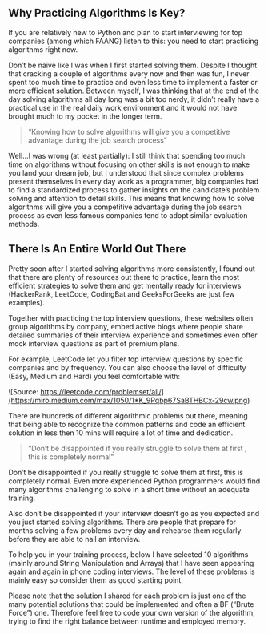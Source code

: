 ## Why Practicing Algorithms Is Key?
If you are relatively new to Python and plan to start interviewing for top companies (among which FAANG) listen to this: you need to start practicing algorithms right now.

Don’t be naive like I was when I first started solving them. Despite I thought that cracking a couple of algorithms every now and then was fun, I never spent too much time to practice and even less time to implement a faster or more efficient solution. Between myself, I was thinking that at the end of the day solving algorithms all day long was a bit too nerdy, it didn’t really have a practical use in the real daily work environment and it would not have brought much to my pocket in the longer term.

> “Knowing how to solve algorithms will give you a competitive advantage during the job search process”

Well…I was wrong (at least partially): I still think that spending too much time on algorithms without focusing on other skills is not enough to make you land your dream job, but I understood that since complex problems present themselves in every day work as a programmer, big companies had to find a standardized process to gather insights on the candidate’s problem solving and attention to detail skills. This means that knowing how to solve algorithms will give you a competitive advantage during the job search process as even less famous companies tend to adopt similar evaluation methods.

## There Is An Entire World Out There
Pretty soon after I started solving algorithms more consistently, I found out that there are plenty of resources out there to practice, learn the most efficient strategies to solve them and get mentally ready for interviews (HackerRank, LeetCode, CodingBat and GeeksForGeeks are just few examples).

Together with practicing the top interview questions, these websites often group algorithms by company, embed active blogs where people share detailed summaries of their interview experience and sometimes even offer mock interview questions as part of premium plans.

For example, LeetCode let you filter top interview questions by specific companies and by frequency. You can also choose the level of difficulty (Easy, Medium and Hard) you feel comfortable with:

![Source: https://leetcode.com/problemset/all/](https://miro.medium.com/max/1050/1*K_9Pqbp67SaBTHBCx-29cw.png)


There are hundreds of different algorithmic problems out there, meaning that being able to recognize the common patterns and code an efficient solution in less then 10 mins will require a lot of time and dedication.

> “Don’t be disappointed if you really struggle to solve them at first , this is completely normal”

Don’t be disappointed if you really struggle to solve them at first, this is completely normal. Even more experienced Python programmers would find many algorithms challenging to solve in a short time without an adequate training.

Also don’t be disappointed if your interview doesn’t go as you expected and you just started solving algorithms. There are people that prepare for months solving a few problems every day and rehearse them regularly before they are able to nail an interview.

To help you in your training process, below I have selected 10 algorithms (mainly around String Manipulation and Arrays) that I have seen appearing again and again in phone coding interviews. The level of these problems is mainly easy so consider them as good starting point.

Please note that the solution I shared for each problem is just one of the many potential solutions that could be implemented and often a BF (“Brute Force”) one. Therefore feel free to code your own version of the algorithm, trying to find the right balance between runtime and employed memory.
